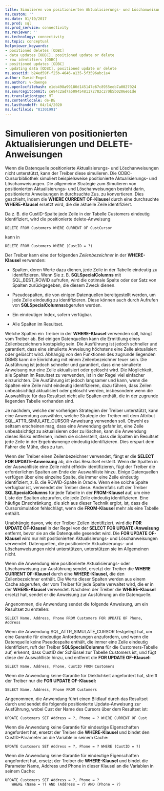 ```yaml
---
title: Simulieren von positionierten Aktualisierungs- und Löschanweisungen | Microsoft Docs
ms.custom: ''
ms.date: 01/19/2017
ms.prod: sql
ms.prod_service: connectivity
ms.reviewer: ''
ms.technology: connectivity
ms.topic: conceptual
helpviewer_keywords:
- positioned deletes [ODBC]
- data updates [ODBC], positioned update or delete
- row identifiers [ODBC]
- positioned updates [ODBC]
- updating data [ODBC], positioned update or delete
ms.assetid: b24ed59f-f25b-4646-a135-5f3596abc1a4
author: David-Engel
ms.author: v-daenge
ms.openlocfilehash: e1eb498a99180d145147e67c8955eeb7a0027024
ms.sourcegitcommit: ce94c2ad7a50945481172782c270b5b0206e61de
ms.translationtype: MT
ms.contentlocale: de-DE
ms.lasthandoff: 04/14/2020
ms.locfileid: "81301991"
---
```

# <a name="simulating-positioned-update-and-delete-statements"></a>Simulieren von positionierten Aktualisierungen und DELETE-Anweisungen
Wenn die Datenquelle positionierte Aktualisierungs- und Löschanweisungen nicht unterstützt, kann der Treiber diese simulieren. Die ODBC-Cursorbibliothek simuliert beispielsweise positionierte Aktualisierungs- und Löschanweisungen. Die allgemeine Strategie zum Simulieren von positionierten Aktualisierungs- und Löschanweisungen besteht darin, positionierte Anweisungen in durchsuchte Zus. zu konvertieren. Dies geschieht, indem die **WHERE CURRENT OF-Klausel** durch eine durchsuchte **WHERE-Klausel** ersetzt wird, die die aktuelle Zeile identifiziert.  
  
 Da z. B. die CustID-Spalte jede Zeile in der Tabelle Customers eindeutig identifiziert, wird die positionierte delete-Anweisung  
  
```  
DELETE FROM Customers WHERE CURRENT OF CustCursor  
```  
  
 kann in  
  
```  
DELETE FROM Customers WHERE (CustID = ?)  
```  
  
 Der Treiber kann eine der folgenden *Zeilenbezeichner* in der **WHERE-Klausel** verwenden:  
  
-   Spalten, deren Werte dazu dienen, jede Zeile in der Tabelle eindeutig zu identifizieren. Wenn Sie z. B. **SQLSpecialColumns** mit SQL_BEST_ROWID aufrufen, wird die optimale Spalte oder der Satz von Spalten zurückgegeben, die diesem Zweck dienen.  
  
-   Pseudospalten, die von einigen Datenquellen bereitgestellt werden, um jede Zeile eindeutig zu identifizieren. Diese können auch durch Aufrufen von **SQLSpecialColumns**abgerufen werden.  
  
-   Ein eindeutiger Index, sofern verfügbar.  
  
-   Alle Spalten im Resultset.  
  
 Welche Spalten ein Treiber in der **WHERE-Klausel** verwenden soll, hängt vom Treiber ab. Bei einigen Datenquellen kann die Ermittlung eines Zeilenbezeichners kostspielig sein. Die Ausführung ist jedoch schneller und garantiert, dass eine simulierte Anweisung höchstens eine Zeile aktualisiert oder gelöscht wird. Abhängig von den Funktionen des zugrunde liegenden DBMS kann die Einrichtung mit einem Zeilenbezeichner teuer sein. Die Ausführung ist jedoch schneller und garantiert, dass eine simulierte Anweisung nur eine Zeile aktualisiert oder gelöscht wird. Die Möglichkeit, alle Spalten im Resultset zu verwenden, ist in der Regel viel einfacher einzurichten. Die Ausführung ist jedoch langsamer und kann, wenn die Spalten eine Zeile nicht eindeutig identifizieren, dazu führen, dass Zeilen unbeabsichtigt aktualisiert oder gelöscht werden, insbesondere wenn die Auswahlliste für das Resultset nicht alle Spalten enthält, die in der zugrunde liegenden Tabelle vorhanden sind.  
  
 Je nachdem, welche der vorherigen Strategien der Treiber unterstützt, kann eine Anwendung auswählen, welche Strategie der Treiber mit dem Attribut SQL_ATTR_SIMULATE_CURSOR-Anweisung verwenden soll. Obwohl es seltsam erscheinen mag, dass eine Anwendung gefahr ist, eine Zeile unbeabsichtigt zu aktualisieren oder zu löschen, kann die Anwendung dieses Risiko entfernen, indem sie sicherstellt, dass die Spalten im Resultset jede Zeile in der Ergebnismenge eindeutig identifizieren. Dies erspart dem Fahrer die Mühe, dies zu tun.  
  
 Wenn der Treiber einen Zeilenbezeichner verwendet, fängt er die **SELECT FOR UPDATE-Anweisung** ab, die das Resultset erstellt. Wenn die Spalten in der Auswahlliste eine Zeile nicht effektiv identifizieren, fügt der Treiber die erforderlichen Spalten am Ende der Auswahlliste hinzu. Einige Datenquellen verfügen über eine einzelne Spalte, die immer eine Zeile eindeutig identifiziert, z. B. die ROWID-Spalte in Oracle. Wenn eine solche Spalte verfügbar ist, verwendet der Treiber diese. Andernfalls ruft der Treiber **SQLSpecialColumns** für jede Tabelle in der **FROM-Klausel** auf, um eine Liste der Spalten abzurufen, die jede Zeile eindeutig identifizieren. Eine häufige Einschränkung, die sich aus dieser Technik ergibt, ist, dass die Cursorsimulation fehlschlägt, wenn die **FROM-Klausel** mehr als eine Tabelle enthält.  
  
 Unabhängig davon, wie der Treiber Zeilen identifiziert, wird die **FOR UPDATE OF-Klausel** in der Regel von der **SELECT FOR UPDATE-Anweisung** entfernt, bevor sie an die Datenquelle gesendet wird. Die **FOR UPDATE OF-Klausel** wird nur mit positionierten Aktualisierungs- und Löschanweisungen verwendet. Datenquellen, die positionierte Aktualisierungs- und Löschanweisungen nicht unterstützen, unterstützen sie im Allgemeinen nicht.  
  
 Wenn die Anwendung eine positionierte Aktualisierungs- oder Löschanweisung zur Ausführung sendet, ersetzt der Treiber die **WHERE CURRENT OF-Klausel** durch eine **WHERE-Klausel,** die den Zeilenbezeichner enthält. Die Werte dieser Spalten werden aus einem Cache abgerufen, der vom Treiber für jede Spalte verwaltet wird, die er in der **WHERE-Klausel** verwendet. Nachdem der Treiber die **WHERE-Klausel** ersetzt hat, sendet er die Anweisung zur Ausführung an die Datenquelle.  
  
 Angenommen, die Anwendung sendet die folgende Anweisung, um ein Resultset zu erstellen:  
  
```  
SELECT Name, Address, Phone FROM Customers FOR UPDATE OF Phone, Address  
```  
  
 Wenn die Anwendung SQL_ATTR_SIMULATE_CURSOR festgelegt hat, um eine Garantie für eindeutige Anforderungen anzufordern, und wenn die Datenquelle keine Pseudospalte enthält, die immer eine Zeile eindeutig identifiziert, ruft der Treiber **SQLSpecialColumns** für die Customers-Tabelle auf, erkennt, dass CustID der Schlüssel zur Tabelle Customers ist, und fügt diese der Auswahlliste hinzu, und entfernt die **FOR UPDATE OF-Klausel:**  
  
```  
SELECT Name, Address, Phone, CustID FROM Customers  
```  
  
 Wenn die Anwendung keine Garantie für Dieklichkeit angefordert hat, streift der Treiber nur die **FOR UPDATE OF-Klausel:**  
  
```  
SELECT Name, Address, Phone FROM Customers  
```  
  
 Angenommen, die Anwendung führt einen Bildlauf durch das Resultset durch und sendet die folgende positionierte Update-Anweisung zur Ausführung, wobei Cust der Name des Cursors über dem Resultset ist:  
  
```  
UPDATE Customers SET Address = ?, Phone = ? WHERE CURRENT OF Cust  
```  
  
 Wenn die Anwendung keine Garantie für eindeutige Eigenschaften angefordert hat, ersetzt der Treiber die **WHERE-Klausel** und bindet den CustID-Parameter an die Variable in seinem Cache:  
  
```  
UPDATE Customers SET Address = ?, Phone = ? WHERE (CustID = ?)  
```  
  
 Wenn die Anwendung keine Garantie für eindeutige Eigenschaften angefordert hat, ersetzt der Treiber die **WHERE-Klausel** und bindet die Parameter Name, Address und Phone in dieser Klausel an die Variablen in seinem Cache:  
  
```  
UPDATE Customers SET Address = ?, Phone = ?  
   WHERE (Name = ?) AND (Address = ?) AND (Phone = ?)  
```
